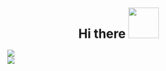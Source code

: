 <h1 align="center">Hi there <img src="https://media.tenor.com/images/17fcbd0ce85dccfae8b03f4b2b06fc97/tenor.gif" height="69px"></h1>

<img src="https://lanyard.cnrad.dev/api/906634054311481364">
<br>
<img src="https://komarev.com/ghpvc/?username=eleventhe">
